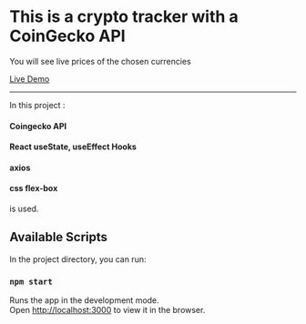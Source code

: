 # This is a crypto tracker with a CoinGecko API
You will see live prices of the chosen currencies

[ Live Demo](https://binance1111.herokuapp.com/)

---

In this project :
#### Coingecko API
#### React useState, useEffect Hooks
#### axios
#### css flex-box 
is used.


## Available Scripts

In the project directory, you can run:

### `npm start`

Runs the app in the development mode.\
Open [http://localhost:3000](http://localhost:3000) to view it in the browser.




